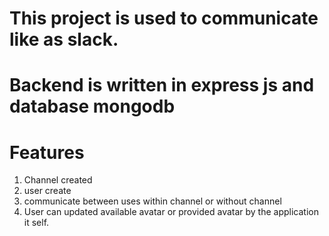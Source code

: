 # This project is used to communicate like as slack.
# Backend is written in express js and database mongodb

# Features
1. Channel created
2. user create
3. communicate between uses within channel or without channel
4. User can updated available avatar or provided avatar by the application it self.

